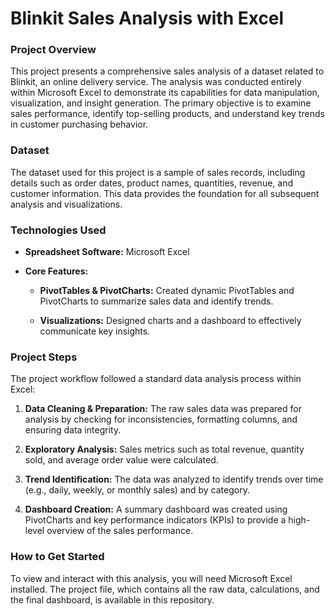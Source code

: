 # Blinkit Sales Analysis with Excel

### Project Overview

This project presents a comprehensive sales analysis of a dataset related to Blinkit, an online delivery service. The analysis was conducted entirely within Microsoft Excel to demonstrate its capabilities for data manipulation, visualization, and insight generation. The primary objective is to examine sales performance, identify top-selling products, and understand key trends in customer purchasing behavior.

### Dataset

The dataset used for this project is a sample of sales records, including details such as order dates, product names, quantities, revenue, and customer information. This data provides the foundation for all subsequent analysis and visualizations.

### Technologies Used

* **Spreadsheet Software:** Microsoft Excel

* **Core Features:**

  * **PivotTables & PivotCharts:** Created dynamic PivotTables and PivotCharts to summarize sales data and identify trends.

  * **Visualizations:** Designed charts and a dashboard to effectively communicate key insights.

### Project Steps

The project workflow followed a standard data analysis process within Excel:

1. **Data Cleaning & Preparation:** The raw sales data was prepared for analysis by checking for inconsistencies, formatting columns, and ensuring data integrity.

2. **Exploratory Analysis:** Sales metrics such as total revenue, quantity sold, and average order value were calculated.

3. **Trend Identification:** The data was analyzed to identify trends over time (e.g., daily, weekly, or monthly sales) and by category.

4. **Dashboard Creation:** A summary dashboard was created using PivotCharts and key performance indicators (KPIs) to provide a high-level overview of the sales performance.

### How to Get Started

To view and interact with this analysis, you will need Microsoft Excel installed. The project file, which contains all the raw data, calculations, and the final dashboard, is available in this repository.
